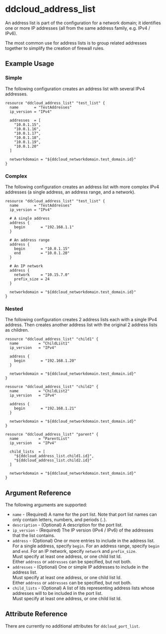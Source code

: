 # ddcloud\_address\_list

An address list is part of the configuration for a network domain; it identifies one or more IP addresses (all from the same address family, e.g. IPv4 / IPv6).

The most common use for address lists is to group related addresses together to simplify the creation of firewall rules.

## Example Usage

### Simple
The following configuration creates an address list with several IPv4 addresses.

```
resource "ddcloud_address_list" "test_list" {
  name       = "TestAddresses"
  ip_version = "IPv4"

  addresses  = [
    "10.0.1.15",
    "10.0.1.16",
    "10.0.1.17",
    "10.0.1.18",
    "10.0.1.19",
    "10.0.1.20"
  ]

  networkdomain = "${ddcloud_networkdomain.test_domain.id}"
}
```

### Complex
The following configuration creates an address list with more complex IPv4 addresses (a single address, an address range, and a network).

```
resource "ddcloud_address_list" "test_list" {
  name       = "TestAddresses"
  ip_version = "IPv4"

  # A single address
  address {
    begin       = "192.168.1.1"
  }

  # An address range
  address {
    begin       = "10.0.1.15"
    end         = "10.0.1.20"
  }

  # An IP network
  address {
    network     = "10.15.7.0"
    prefix_size = 24
  }

  networkdomain = "${ddcloud_networkdomain.test_domain.id}"
}
```

### Nested
The following configuration creates 2 address lists each with a single IPv4 address. Then creates another address list with the original 2 address lists as children.

```
resource "ddcloud_address_list" "child1" {
  name         = "ChildList1"
  ip_version   = "IPv4"

  address {
    begin       = "192.168.1.20"
  }

  networkdomain = "${ddcloud_networkdomain.test_domain.id}"
}

resource "ddcloud_address_list" "child2" {
  name         = "ChildList2"
  ip_version   = "IPv4"

  address {
    begin       = "192.168.1.21"
  }

  networkdomain = "${ddcloud_networkdomain.test_domain.id}"
}

resource "ddcloud_address_list" "parent" {
  name         = "ParentList"
  ip_version   = "IPv4"

  child_lists  = [
    "${ddcloud_address_list.child1.id}",
    "${ddcloud_address_list.child2.id}"
  ]

  networkdomain = "${ddcloud_networkdomain.test_domain.id}"
}
```

## Argument Reference

The following arguments are supported:

* `name` - (Required) A name for the port list.
Note that port list names can only contain letters, numbers, and periods (`.`).
* `description` - (Optional) A description for the port list.
* `ip_version` - (Required) The IP version (IPv4 / IPv6) of the addresses that the list contains.
* `address` - (Optional) One or more entries to include in the address list.  
For a single address, specify `begin`. For an address range, specify `begin` and `end`. For an IP network, specify `network` and `prefix_size`.  
Must specify at least one address, or one child list Id.  
Either `address` or `addresses` can be specified, but not both.
* `addresses` - (Optional) One or simple IP addresses to include in the address list.  
Must specify at least one address, or one child list Id.  
Either `address` or `addresses` can be specified, but not both.
* `child_lists` - (Optional) A list of Ids representing address lists whose addresses will to be included in the port list.  
Must specify at least one address, or one child list Id.

## Attribute Reference

There are currently no additional attributes for `ddcloud_port_list`.
